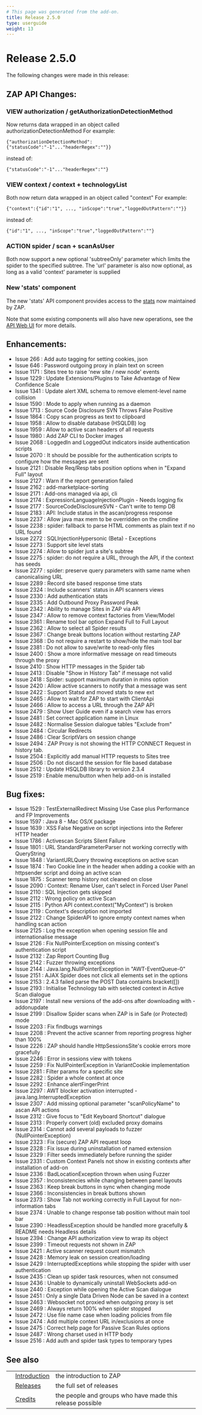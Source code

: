 ```yaml
---
# This page was generated from the add-on.
title: Release 2.5.0
type: userguide
weight: 13
---
```


# Release 2.5.0


The following changes were made in this release:

## ZAP API Changes:

### VIEW authorization / getAuthorizationDetectionMethod

Now returns data wrapped in an object called authorizationDetectionMethod For example:

```
{"authorizationDetectionMethod":{"statusCode":"-1"..."headerRegex":""}}
```

instead of:

```
{"statusCode":"-1"..."headerRegex":""}
```

### VIEW context / context + technologyList

Both now return data wrapped in an object called "context" For example:

```
{"context":{"id":"1", ..., "inScope":"true","loggedOutPattern":""}}
```

instead of:

```
{"id":"1", ..., "inScope":"true","loggedOutPattern":""}
```

### ACTION spider / scan + scanAsUser

Both now support a new optional 'subtreeOnly' parameter which limits the spider to the specified subtree. The 'url' parameter is also now optional, as long as a valid 'context' parameter is supplied

### New 'stats' component

The new 'stats' API component provides access to the [stats](/docs/desktop/start/features/stats/) now maintained by ZAP.  

Note that some existing components will also have new operations, see the [API Web UI](/docs/desktop/start/features/api/) for more details.

## Enhancements:

* Issue 266 : Add auto tagging for setting cookies, json
* Issue 646 : Password outgoing proxy in plain text on screen
* Issue 1171 : Sites tree to raise 'new site / new node' events
* Issue 1229 : Update Extensions/Plugins to Take Advantage of New Confidence Scale
* Issue 1341 : Update alert XML schema to remove element-level name collision
* Issue 1590 : Mode to apply when running as a daemon
* Issue 1713 : Source Code Disclosure SVN Throws False Positive
* Issue 1864 : Copy scan progress as text to clipboard
* Issue 1958 : Allow to disable database (HSQLDB) log
* Issue 1959 : Allow to active scan headers of all requests
* Issue 1980 : Add ZAP CLI to Docker images
* Issue 2068 : LoggedIn and LoggedOut indicators inside authentication scripts
* Issue 2070 : It should be possible for the authentication scripts to configure how the messages are sent
* Issue 2121 : Disable Req/Resp tabs position options when in "Expand Full" layout
* Issue 2127 : Warn if the report generation failed
* Issue 2162 : add-marketplace-sorting
* Issue 2171 : Add-ons managed via api, cli
* Issue 2174 : ExpressionLanguageInjectionPlugin - Needs logging fix
* Issue 2177 : SourceCodeDisclosureSVN - Can't write to temp DB
* Issue 2183 : API: Include status in the ascan/progress response
* Issue 2237 : Allow java max mem to be overridden on the cmdline
* Issue 2238 : spider: fallback to parse HTML comments as plain text if no URL found
* Issue 2272 : SQLInjectionHypersonic (Beta) - Exceptions
* Issue 2273 : Support site level stats
* Issue 2274 : Allow to spider just a site's subtree
* Issue 2275 : spider: do not require a URL, through the API, if the context has seeds
* Issue 2277 : spider: preserve query parameters with same name when canonicalising URL
* Issue 2289 : Record site based response time stats
* Issue 2324 : Include scanners' status in API scanners views
* Issue 2330 : Add authentication stats
* Issue 2335 : Add Outbound Proxy Password Peak
* Issue 2342 : Ability to manage Sites in ZAP via API
* Issue 2347 : Allow to remove context factories from View/Model
* Issue 2361 : Rename tool bar option Expand Full to Full Layout
* Issue 2362 : Allow to select all Spider results
* Issue 2367 : Change break buttons location without restarting ZAP
* Issue 2368 : Do not require a restart to show/hide the main tool bar
* Issue 2381 : Do not allow to save/write to read-only files
* Issue 2400 : Show a more informative message on read timeouts through the proxy
* Issue 2410 : Show HTTP messages in the Spider tab
* Issue 2413 : Disable "Show in History Tab" if message not valid
* Issue 2418 : Spider: support maximum duration in mins option
* Issue 2420 : Allow active scanners to notify that a message was sent
* Issue 2422 : Support Statsd and moved stats to new ext
* Issue 2465 : Allow to wait for ZAP to start with ClientApi
* Issue 2466 : Allow to access a URL through the ZAP API
* Issue 2479 : Show User Guide even if a search view has errors
* Issue 2481 : Set correct application name in Linux
* Issue 2482 : Normalise Session dialogue tables "Exclude from"
* Issue 2484 : Circular Redirects
* Issue 2486 : Clear ScriptVars on session change
* Issue 2494 : ZAP Proxy is not showing the HTTP CONNECT Request in history tab.
* Issue 2504 : Explicitly add manual HTTP requests to Sites tree
* Issue 2506 : Do not discard the session for file based database
* Issue 2512 : Update HSQLDB library to version 2.3.4
* Issue 2519 : Enable menu/button when help add-on is installed

## Bug fixes:

* Issue 1529 : TestExternalRedirect Missing Use Case plus Performance and FP Improvements
* Issue 1597 : Java 8 - Mac OS/X package
* Issue 1639 : XSS False Negative on script injections into the Referer HTTP header
* Issue 1786 : Activescan Scripts Silent Failure
* Issue 1801 : URL StandardParameterParser not working correctly with QueryString
* Issue 1848 : VariantURLQuery throwing exceptions on active scan
* Issue 1874 : Two Cookie line in the header when adding a cookie with an httpsender script and doing an active scan
* Issue 1875 : Scanner temp history not cleaned on close
* Issue 2090 : Context: Rename User, can't select in Forced User Panel
* Issue 2110 : SQL Injection gets skipped
* Issue 2112 : Wrong policy on active Scan
* Issue 2115 : Python API context.context("MyContext") is broken
* Issue 2119 : Context's description not imported
* Issue 2122 : Change SpiderAPI to ignore empty context names when handling scan action
* Issue 2125 : Log the exception when opening session file and internationalise message
* Issue 2126 : Fix NullPointerException on missing context's authentication script
* Issue 2132 : Zap Report Counting Bug
* Issue 2142 : Fuzzer throwing exceptions
* Issue 2144 : Java.lang.NullPointerException in "AWT-EventQueue-0"
* Issue 2151 : AJAX Spider does not click all elements set in the options
* Issue 2153 : 2.4.3 failed parse the POST Data containts bracket(\[\])
* Issue 2193 : Initialise Technology tab with selected context in Active Scan dialogue
* Issue 2197 : Install new versions of the add-ons after downloading with -addonupdate
* Issue 2199 : Disallow Spider scans when ZAP is in Safe (or Protected) mode
* Issue 2203 : Fix findbugs warnings
* Issue 2208 : Prevent the active scanner from reporting progress higher than 100%
* Issue 2226 : ZAP should handle HttpSessionsSite's cookie errors more gracefully
* Issue 2246 : Error in sessions view with tokens
* Issue 2259 : Fix NullPointerException in VariantCookie implementation
* Issue 2281 : Filter params for a specific site
* Issue 2282 : Spider a whole context at once
* Issue 2292 : Enhance alertFingerPrint
* Issue 2297 : AWT blocker activation interrupted - java.lang.InterruptedException
* Issue 2307 : Add missing optional parameter "scanPolicyName" to ascan API actions
* Issue 2312 : Give focus to "Edit Keyboard Shortcut" dialogue
* Issue 2313 : Properly convert (old) excluded proxy domains
* Issue 2314 : Cannot add several payloads to fuzzer (NullPointerException)
* Issue 2323 : Fix (secure) ZAP API request loop
* Issue 2328 : Fix issue during uninstallation of named extension
* Issue 2329 : Filter seeds immediately before running the spider
* Issue 2331 : Custom Context Panels not show in existing contexts after installation of add-on
* Issue 2336 : BadLocationException thrown when using Fuzzer
* Issue 2357 : Inconsistencies while changing between panel layouts
* Issue 2363 : Keep break buttons in sync when changing mode
* Issue 2366 : Inconsistencies in break buttons shown
* Issue 2373 : Show Tab not working correctly in Full Layout for non-information tabs
* Issue 2374 : Unable to change response tab position without main tool bar
* Issue 2390 : HeadlessException should be handled more gracefully \& README needs Headless details
* Issue 2394 : Change API authorization view to wrap its object
* Issue 2399 : Timeout requests not shown in ZAP
* Issue 2421 : Active scanner request count mismatch
* Issue 2428 : Memory leak on session creation/loading
* Issue 2429 : InterruptedExceptions while stopping the spider with user authentication
* Issue 2435 : Clean up spider task resources, when not consumed
* Issue 2436 : Unable to dynamically uninstall WebSockets add-on
* Issue 2440 : Exception while opening the Active Scan dialogue
* Issue 2451 : Only a single Data Driven Node can be saved in a context
* Issue 2463 : Websocket not proxied when outgoing proxy is set
* Issue 2469 : Always return 100% when spider stopped
* Issue 2472 : Use file name case when loading policies from file
* Issue 2474 : Add multiple context URL in/exclusions at once
* Issue 2475 : Correct help page for Passive Scan Rules options
* Issue 2487 : Wrong charset used in HTTP body
* Issue 2516 : Add auth and spider task types to temporary types

## See also

|   |                                     |                                                           |
|---|-------------------------------------|-----------------------------------------------------------|
|   | [Introduction](/docs/desktop/)      | the introduction to ZAP                                   |
|   | [Releases](/docs/desktop/releases/) | the full set of releases                                  |
|   | [Credits](/docs/desktop/credits/)   | the people and groups who have made this release possible |
